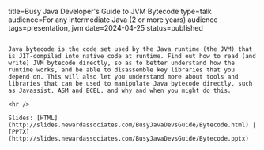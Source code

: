 title=Busy Java Developer's Guide to JVM Bytecode
type=talk
audience=For any intermediate Java (2 or more years) audience
tags=presentation, jvm
date=2024-04-25
status=published
~~~~~~

Java bytecode is the code set used by the Java runtime (the JVM) that is JIT-compiled into native code at runtime. Find out how to read (and write) JVM bytecode directly, so as to better understand how the runtime works, and be able to disassemble key libraries that you depend on. This will also let you understand more about tools and libraries that can be used to manipulate Java bytecode directly, such as Javassist, ASM and BCEL, and why and when you might do this.
    
<hr />

Slides: [HTML](http://slides.newardassociates.com/BusyJavaDevsGuide/Bytecode.html) | [PPTX](http://slides.newardassociates.com/BusyJavaDevsGuide/Bytecode.pptx)
